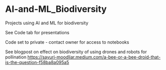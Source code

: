 # AI-and-ML_Biodiversity
Projects using AI and ML for biodiversity

See Code tab for presentations

Code set to private - contact owner for access to notebooks

See blogpost on effect on biodiversity of using drones and robots for pollination
https://sayuri-moodliar.medium.com/a-bee-or-a-bee-droid-that-is-the-question-f58ba8a095a5
